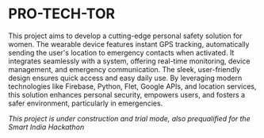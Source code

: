 # PRO-TECH-TOR
This project aims to develop a cutting-edge personal safety solution for women. The wearable device features instant GPS tracking, automatically sending the user's location to emergency contacts when activated. It integrates seamlessly with a system, offering real-time monitoring, device management, and emergency communication. The sleek, user-friendly design ensures quick access and easy daily use. By leveraging modern technologies like Firebase, Python, Flet, Google APIs, and location services, this solution enhances personal security, empowers users, and fosters a safer environment, particularly in emergencies.

*This project is under construction and trial mode, also prequalified for the Smart India Hackathon*
